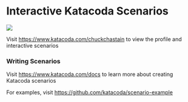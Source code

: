 # Interactive Katacoda Scenarios

[![](http://shields.katacoda.com/katacoda/chuckchastain/count.svg)](https://www.katacoda.com/chuckchastain "Get your profile on Katacoda.com")

Visit https://www.katacoda.com/chuckchastain to view the profile and interactive scenarios

### Writing Scenarios
Visit https://www.katacoda.com/docs to learn more about creating Katacoda scenarios

For examples, visit https://github.com/katacoda/scenario-example
